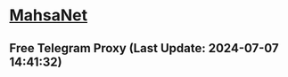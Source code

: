 
# [MahsaNet](https://t.me/mahsa_net)
## Free Telegram Proxy (Last Update: 2024-07-07 14:41:32)

    